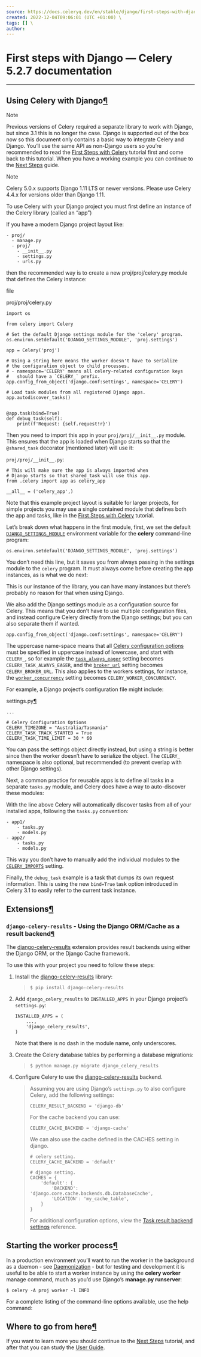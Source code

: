 ```yaml
---
source: https://docs.celeryq.dev/en/stable/django/first-steps-with-django.html#django-first-steps \
created: 2022-12-04T09:06:01 (UTC +01:00) \
tags: [] \
author: 
---
```


# First steps with Django — Celery 5.2.7 documentation
---

## Using Celery with Django[¶](https://docs.celeryq.dev/en/stable/django/first-steps-with-django.html#using-celery-with-django "Permalink to this headline")

Note

Previous versions of Celery required a separate library to work with Django, but since 3.1 this is no longer the case.
Django is supported out of the box now so this document only contains a basic way to integrate Celery and Django. You’ll
use the same API as non-Django users so you’re recommended to read
the [First Steps with Celery](https://docs.celeryq.dev/en/stable/getting-started/first-steps-with-celery.html#first-steps)
tutorial first and come back to this tutorial. When you have a working example you can continue to
the [Next Steps](https://docs.celeryq.dev/en/stable/getting-started/next-steps.html#next-steps) guide.

Note

Celery 5.0.x supports Django 1.11 LTS or newer versions. Please use Celery 4.4.x for versions older than Django 1.11.

To use Celery with your Django project you must first define an instance of the Celery library (called an “app”)

If you have a modern Django project layout like:

```
- proj/
  - manage.py
  - proj/
    - __init__.py
    - settings.py
    - urls.py

```

then the recommended way is to create a new proj/proj/celery.py module that defines the Celery instance:

file

proj/proj/celery.py

```
import os

from celery import Celery

# Set the default Django settings module for the 'celery' program.
os.environ.setdefault('DJANGO_SETTINGS_MODULE', 'proj.settings')

app = Celery('proj')

# Using a string here means the worker doesn't have to serialize
# the configuration object to child processes.
# - namespace='CELERY' means all celery-related configuration keys
#   should have a `CELERY_` prefix.
app.config_from_object('django.conf:settings', namespace='CELERY')

# Load task modules from all registered Django apps.
app.autodiscover_tasks()


@app.task(bind=True)
def debug_task(self):
    print(f'Request: {self.request!r}')

```

Then you need to import this app in your `proj/proj/__init__.py` module. This ensures that the app is loaded when Django
starts so that the `@shared_task` decorator (mentioned later) will use it:

`proj/proj/__init__.py`:

```
# This will make sure the app is always imported when
# Django starts so that shared_task will use this app.
from .celery import app as celery_app

__all__ = ('celery_app',)

```

Note that this example project layout is suitable for larger projects, for simple projects you may use a single
contained module that defines both the app and tasks, like in
the [First Steps with Celery](https://docs.celeryq.dev/en/stable/getting-started/first-steps-with-celery.html#tut-celery)
tutorial.

Let’s break down what happens in the first module, first, we set the
default [`DJANGO_SETTINGS_MODULE`](https://django.readthedocs.io/en/latest/topics/settings.html#envvar-DJANGO_SETTINGS_MODULE "(in Django v4.2)")
environment variable for the **celery** command-line program:

```
os.environ.setdefault('DJANGO_SETTINGS_MODULE', 'proj.settings')

```

You don’t need this line, but it saves you from always passing in the settings module to the `celery` program. It must
always come before creating the app instances, as is what we do next:

This is our instance of the library, you can have many instances but there’s probably no reason for that when using
Django.

We also add the Django settings module as a configuration source for Celery. This means that you don’t have to use
multiple configuration files, and instead configure Celery directly from the Django settings; but you can also separate
them if wanted.

```
app.config_from_object('django.conf:settings', namespace='CELERY')

```

The uppercase name-space means that
all [Celery configuration options](https://docs.celeryq.dev/en/stable/userguide/configuration.html#configuration) must
be specified in uppercase instead of lowercase, and start with `CELERY_`, so for example
the [`task_always_eager`](https://docs.celeryq.dev/en/stable/userguide/configuration.html#std-setting-task_always_eager)
setting becomes `CELERY_TASK_ALWAYS_EAGER`, and
the [`broker_url`](https://docs.celeryq.dev/en/stable/userguide/configuration.html#std-setting-broker_url) setting
becomes `CELERY_BROKER_URL`. This also applies to the workers settings, for instance,
the [`worker_concurrency`](https://docs.celeryq.dev/en/stable/userguide/configuration.html#std-setting-worker_concurrency)
setting becomes `CELERY_WORKER_CONCURRENCY`.

For example, a Django project’s configuration file might include:

settings.py[¶](https://docs.celeryq.dev/en/stable/django/first-steps-with-django.html#id1 "Permalink to this code")

```
...

# Celery Configuration Options
CELERY_TIMEZONE = "Australia/Tasmania"
CELERY_TASK_TRACK_STARTED = True
CELERY_TASK_TIME_LIMIT = 30 * 60

```

You can pass the settings object directly instead, but using a string is better since then the worker doesn’t have to
serialize the object. The `CELERY_` namespace is also optional, but recommended (to prevent overlap with other Django
settings).

Next, a common practice for reusable apps is to define all tasks in a separate `tasks.py` module, and Celery does have a
way to auto-discover these modules:

With the line above Celery will automatically discover tasks from all of your installed apps, following the `tasks.py`
convention:

```
- app1/
    - tasks.py
    - models.py
- app2/
    - tasks.py
    - models.py

```

This way you don’t have to manually add the individual modules to
the [`CELERY_IMPORTS`](https://docs.celeryq.dev/en/stable/userguide/configuration.html#std-setting-imports) setting.

Finally, the `debug_task` example is a task that dumps its own request information. This is using the new `bind=True`
task option introduced in Celery 3.1 to easily refer to the current task instance.

## Extensions[¶](https://docs.celeryq.dev/en/stable/django/first-steps-with-django.html#extensions "Permalink to this headline")

### `django-celery-results` - Using the Django ORM/Cache as a result backend[¶](https://docs.celeryq.dev/en/stable/django/first-steps-with-django.html#django-celery-results-using-the-django-orm-cache-as-a-result-backend "Permalink to this headline")

The [django-celery-results](https://pypi.python.org/pypi/django-celery-results/) extension provides result backends
using either the Django ORM, or the Django Cache framework.

To use this with your project you need to follow these steps:

1. Install the [django-celery-results](https://pypi.python.org/pypi/django-celery-results/) library:

   > ```
    > $ pip install django-celery-results
    > 
    > ```

2. Add `django_celery_results` to `INSTALLED_APPS` in your Django project’s `settings.py`:

   ```
   INSTALLED_APPS = (
       ...,
       'django_celery_results',
   )
   
   ```

   Note that there is no dash in the module name, only underscores.

3. Create the Celery database tables by performing a database migrations:

   > ```
    > $ python manage.py migrate django_celery_results
    > 
    > ```

4. Configure Celery to use the [django-celery-results](https://pypi.python.org/pypi/django-celery-results/) backend.

   > Assuming you are using Django’s `settings.py` to also configure Celery, add the following settings:
   >
   > ```
    > CELERY_RESULT_BACKEND = 'django-db'
    > 
    > ```
   >
   > For the cache backend you can use:
   >
   > ```
    > CELERY_CACHE_BACKEND = 'django-cache'
    > 
    > ```
   >
   > We can also use the cache defined in the CACHES setting in django.
   >
   > ```
    > # celery setting.
    > CELERY_CACHE_BACKEND = 'default'
    > 
    > # django setting.
    > CACHES = {
    >     'default': {
    >         'BACKEND': 'django.core.cache.backends.db.DatabaseCache',
    >         'LOCATION': 'my_cache_table',
    >     }
    > }
    > 
    > ```
   >
   > For additional configuration options, view
   the [Task result backend settings](https://docs.celeryq.dev/en/stable/userguide/configuration.html#conf-result-backend)
   reference.

## Starting the worker process[¶](https://docs.celeryq.dev/en/stable/django/first-steps-with-django.html#starting-the-worker-process "Permalink to this headline")

In a production environment you’ll want to run the worker in the background as a daemon -
see [Daemonization](https://docs.celeryq.dev/en/stable/userguide/daemonizing.html#daemonizing) - but for testing and
development it is useful to be able to start a worker instance by using the **celery worker** manage command, much as
you’d use Django’s **manage.py runserver**:

```
$ celery -A proj worker -l INFO

```

For a complete listing of the command-line options available, use the help command:

## Where to go from here[¶](https://docs.celeryq.dev/en/stable/django/first-steps-with-django.html#where-to-go-from-here "Permalink to this headline")

If you want to learn more you should continue to
the [Next Steps](https://docs.celeryq.dev/en/stable/getting-started/next-steps.html#next-steps) tutorial, and after that
you can study the [User Guide](https://docs.celeryq.dev/en/stable/userguide/index.html#guide).
